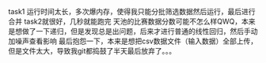 task1 
运行时间太长，多次爆内存，使得我只能分批筛选数据然后运行，最后进行合并
task2就很好，几秒就能跑完
天池的比赛数据分数可能不怎么样QWQ，本来是想做了一下递归，但是发现总是出问题，后来才进行普通的线性回归，然后手动加噪声查看影响
最后抱怨一下，本来是想把csv数据文件（输入数据）全部上传，但是文件太大，导致我git都捣鼓了半天最后放弃了。。。
